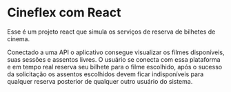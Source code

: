 # Cineflex com React

Esse é um projeto react que simula os serviços de reserva de bilhetes de cinema.

Conectado a uma API o aplicativo consegue visualizar os filmes disponíveis, suas sessões e assentos livres. O usuário se conecta com essa plataforma e em tempo real reserva seu bilhete para o filme escolhido, após o sucesso da solicitação os assentos escolhidos devem ficar indisponíveis para qualquer reserva posterior de qualquer outro usuário do sistema.